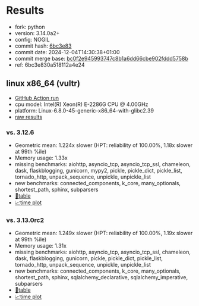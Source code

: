 # Results

- fork: python
- version: 3.14.0a2+
- config: NOGIL
- commit hash: [6bc3e83](https://github.com/python/cpython/commit/6bc3e83)
- commit date: 2024-12-04T14:30:38+01:00
- commit merge base: [bc0f2e945993747c8b1a6dd66cbe902fddd5758b](https://github.com/python/cpython/commit/bc0f2e945993747c8b1a6dd66cbe902fddd5758b)
- ref: 6bc3e830a518112a4e24

## linux x86_64 (vultr)

- [GitHub Action run](https://github.com/facebookexperimental/free-threading-benchmarking/actions/runs/12170581606)
- cpu model: Intel(R) Xeon(R) E-2286G CPU @ 4.00GHz
- platform: Linux-6.8.0-45-generic-x86_64-with-glibc2.39
- [raw results](bm-20241204-vultr-x86_64-python-6bc3e830a518112a4e24-3.14.0a2%2B-6bc3e83.json)

### vs. 3.12.6

- Geometric mean: 1.224x slower (HPT: reliability of 100.00%, 1.18x slower at 99th %ile)
- Memory usage: 1.33x
- missing benchmarks: aiohttp, asyncio_tcp, asyncio_tcp_ssl, chameleon, dask, flaskblogging, gunicorn, mypy2, pickle, pickle_dict, pickle_list, tornado_http, unpack_sequence, unpickle, unpickle_list
- new benchmarks: connected_components, k_core, many_optionals, shortest_path, sphinx, subparsers
- [📄table](bm-20241204-vultr-x86_64-python-6bc3e830a518112a4e24-3.14.0a2%2B-6bc3e83-vs-3.12.6.md)
- [📈time plot](bm-20241204-vultr-x86_64-python-6bc3e830a518112a4e24-3.14.0a2%2B-6bc3e83-vs-3.12.6.svg)

### vs. 3.13.0rc2

- Geometric mean: 1.249x slower (HPT: reliability of 100.00%, 1.19x slower at 99th %ile)
- Memory usage: 1.31x
- missing benchmarks: aiohttp, asyncio_tcp, asyncio_tcp_ssl, chameleon, dask, flaskblogging, gunicorn, pickle, pickle_dict, pickle_list, tornado_http, unpack_sequence, unpickle, unpickle_list
- new benchmarks: connected_components, k_core, many_optionals, shortest_path, sphinx, sqlalchemy_declarative, sqlalchemy_imperative, subparsers
- [📄table](bm-20241204-vultr-x86_64-python-6bc3e830a518112a4e24-3.14.0a2%2B-6bc3e83-vs-3.13.0rc2.md)
- [📈time plot](bm-20241204-vultr-x86_64-python-6bc3e830a518112a4e24-3.14.0a2%2B-6bc3e83-vs-3.13.0rc2.svg)

